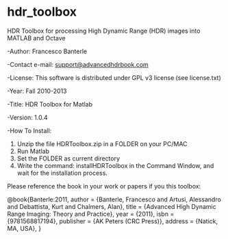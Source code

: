 hdr_toolbox
===========

HDR Toolbox for processing High Dynamic Range (HDR) images into MATLAB and Octave

-Author: Francesco Banterle


-Contact e-mail: support@advancedhdrbook.com


-License: This software is distributed under GPL v3 license (see license.txt)


-Year: Fall 2010-2013


-Title: HDR Toolbox for Matlab


-Version: 1.0.4


-How To Install:
1) Unzip the file HDRToolbox.zip in a FOLDER on your PC/MAC
2) Run Matlab
3) Set the FOLDER as current directory
4) Write the command:    installHDRToolbox
in the Command Window, and wait for the installation process.


Please reference the book in your work or papers if you this toolbox:

@book{Banterle:2011,
author = {Banterle, Francesco and Artusi, Alessandro and Debattista, Kurt and Chalmers, Alan},
title = {Advanced High Dynamic Range Imaging: Theory and Practice},
year = {2011},
isbn = {9781568817194},
publisher = {AK Peters (CRC Press)},
address = {Natick, MA, USA},
}
